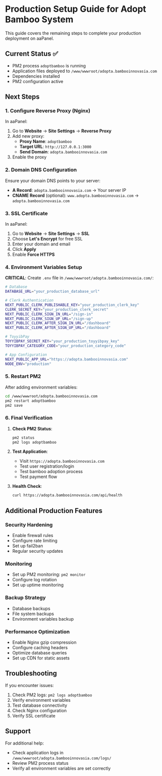 # Production Setup Guide for Adopt Bamboo System

This guide covers the remaining steps to complete your production deployment on aaPanel.

## Current Status ✅
- PM2 process `adoptbamboo` is running
- Application files deployed to `/www/wwwroot/adopta.bambooinnovasia.com`
- Dependencies installed
- PM2 configuration active

## Next Steps

### 1. Configure Reverse Proxy (Nginx)

In aaPanel:
1. Go to **Website** → **Site Settings** → **Reverse Proxy**
2. Add new proxy:
   - **Proxy Name**: `adoptbamboo`
   - **Target URL**: `http://127.0.0.1:3000`
   - **Send Domain**: `adopta.bambooinnovasia.com`
3. Enable the proxy

### 2. Domain DNS Configuration

Ensure your domain DNS points to your server:
- **A Record**: `adopta.bambooinnovasia.com` → Your server IP
- **CNAME Record** (optional): `www.adopta.bambooinnovasia.com` → `adopta.bambooinnovasia.com`

### 3. SSL Certificate

In aaPanel:
1. Go to **Website** → **Site Settings** → **SSL**
2. Choose **Let's Encrypt** for free SSL
3. Enter your domain and email
4. Click **Apply**
5. Enable **Force HTTPS**

### 4. Environment Variables Setup

**CRITICAL**: Create `.env` file in `/www/wwwroot/adopta.bambooinnovasia.com/`:

```bash
# Database
DATABASE_URL="your_production_database_url"

# Clerk Authentication
NEXT_PUBLIC_CLERK_PUBLISHABLE_KEY="your_production_clerk_key"
CLERK_SECRET_KEY="your_production_clerk_secret"
NEXT_PUBLIC_CLERK_SIGN_IN_URL="/sign-in"
NEXT_PUBLIC_CLERK_SIGN_UP_URL="/sign-up"
NEXT_PUBLIC_CLERK_AFTER_SIGN_IN_URL="/dashboard"
NEXT_PUBLIC_CLERK_AFTER_SIGN_UP_URL="/dashboard"

# ToyyibPay
TOYYIBPAY_SECRET_KEY="your_production_toyyibpay_key"
TOYYIBPAY_CATEGORY_CODE="your_production_category_code"

# App Configuration
NEXT_PUBLIC_APP_URL="https://adopta.bambooinnovasia.com"
NODE_ENV="production"
```

### 5. Restart PM2

After adding environment variables:
```bash
cd /www/wwwroot/adopta.bambooinnovasia.com
pm2 restart adoptbamboo
pm2 save
```

### 6. Final Verification

1. **Check PM2 Status**:
   ```bash
   pm2 status
   pm2 logs adoptbamboo
   ```

2. **Test Application**:
   - Visit `https://adopta.bambooinnovasia.com`
   - Test user registration/login
   - Test bamboo adoption process
   - Test payment flow

3. **Health Check**:
   ```bash
   curl https://adopta.bambooinnovasia.com/api/health
   ```

## Additional Production Features

### Security Hardening
- Enable firewall rules
- Configure rate limiting
- Set up fail2ban
- Regular security updates

### Monitoring
- Set up PM2 monitoring: `pm2 monitor`
- Configure log rotation
- Set up uptime monitoring

### Backup Strategy
- Database backups
- File system backups
- Environment variables backup

### Performance Optimization
- Enable Nginx gzip compression
- Configure caching headers
- Optimize database queries
- Set up CDN for static assets

## Troubleshooting

If you encounter issues:
1. Check PM2 logs: `pm2 logs adoptbamboo`
2. Verify environment variables
3. Test database connectivity
4. Check Nginx configuration
5. Verify SSL certificate

## Support

For additional help:
- Check application logs in `/www/wwwroot/adopta.bambooinnovasia.com/logs/`
- Review PM2 process status
- Verify all environment variables are set correctly